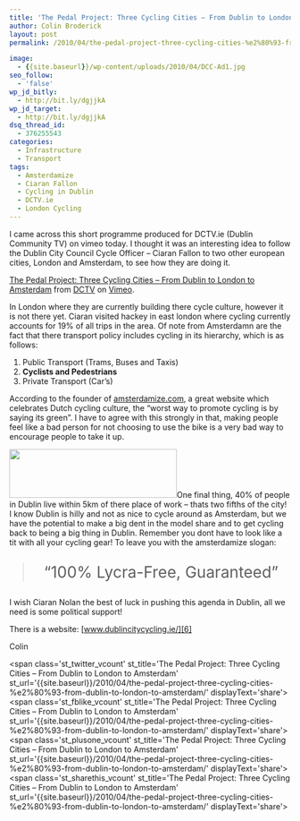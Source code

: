 ```yaml
---
title: 'The Pedal Project: Three Cycling Cities – From Dublin to London to Amsterdam'
author: Colin Broderick
layout: post
permalink: /2010/04/the-pedal-project-three-cycling-cities-%e2%80%93-from-dublin-to-london-to-amsterdam/

image:
  - {{site.baseurl}}/wp-content/uploads/2010/04/DCC-Ad1.jpg
seo_follow:
  - 'false'
wp_jd_bitly:
  - http://bit.ly/dgjjkA
wp_jd_target:
  - http://bit.ly/dgjjkA
dsq_thread_id:
  - 376255543
categories:
  - Infrastructure
  - Transport
tags:
  - Amsterdamize
  - Ciaran Fallon
  - Cycling in Dublin
  - DCTV.ie
  - London Cycling
---
```

I came across this short programme produced for DCTV.ie (Dublin Community TV) on vimeo today. I thought it was an interesting idea to follow the Dublin City Council Cycle Officer &#8211; Ciaran Fallon to two other european cities, London and Amsterdam, to see how they are doing it.

<!--more-->



[The Pedal Project: Three Cycling Cities – From Dublin to London to Amsterdam][1] from [DCTV][2] on [Vimeo][3].

In London where they are currently building there cycle culture, however it is not there yet. Ciaran visited hackey in east london where cycling currently accounts for 19% of all trips in the area. Of note from Amsterdamn are the fact that there transport policy includes cycling in its hierarchy, which is as follows:

1.  Public Transport (Trams, Buses and Taxis)
2.  **Cyclists and Pedestrians**
3.  Private Transport (Car&#8217;s)

According to the founder of [amsterdamize.com][4], a great website which celebrates Dutch cycling culture, the &#8220;worst way to promote cycling is by saying its green&#8221;. I have to agree with this strongly in that, making people feel like a bad person for not choosing to use the bike is a very bad way to encourage people to take it up.

[<img class="alignleft size-medium wp-image-669" title="dublincitycycling.ie" src="{{site.baseurl}}/wp-content/uploads/2010/04/dublincitycycling.ie_-300x87.jpg" alt="" width="300" height="87" />][5]One final thing, 40% of people in Dublin live within 5km of there place of work &#8211; thats two fifths of the city! I know Dublin is hilly and not as nice to cycle around as Amsterdam, but we have the potential to make a big dent in the model share and to get cycling back to being a big thing in Dublin. Remember you dont have to look like a tit with all your cycling gear! To leave you with the amsterdamize slogan:

> <p style="text-align: center; font-size: 2em;">
>   &#8220;100% Lycra-Free, Guaranteed&#8221;
> </p>

I wish Ciaran Nolan the best of luck in pushing this agenda in Dublin, all we need is some political support!

There is a website: [www.dublincitycycling.ie/][6]

Colin

<span class='st\_twitter\_vcount' st\_title='The Pedal Project: Three Cycling Cities – From Dublin to London to Amsterdam' st\_url='{{site.baseurl}}/2010/04/the-pedal-project-three-cycling-cities-%e2%80%93-from-dublin-to-london-to-amsterdam/' displayText='share'></span><span class='st\_fblike\_vcount' st\_title='The Pedal Project: Three Cycling Cities – From Dublin to London to Amsterdam' st\_url='{{site.baseurl}}/2010/04/the-pedal-project-three-cycling-cities-%e2%80%93-from-dublin-to-london-to-amsterdam/' displayText='share'></span><span class='st\_plusone\_vcount' st\_title='The Pedal Project: Three Cycling Cities – From Dublin to London to Amsterdam' st\_url='{{site.baseurl}}/2010/04/the-pedal-project-three-cycling-cities-%e2%80%93-from-dublin-to-london-to-amsterdam/' displayText='share'></span><span class='st\_sharethis\_vcount' st\_title='The Pedal Project: Three Cycling Cities – From Dublin to London to Amsterdam' st\_url='{{site.baseurl}}/2010/04/the-pedal-project-three-cycling-cities-%e2%80%93-from-dublin-to-london-to-amsterdam/' displayText='share'></span>

 [1]: http://vimeo.com/10095272
 [2]: http://vimeo.com/user950597
 [3]: http://vimeo.com
 [4]: http://amsterdamize.com/ "100% Lycra-Free, Guaranteed"
 [5]: http://www.dublincitycycling.ie
 [6]: http://www.dublincitycycling.ie/
